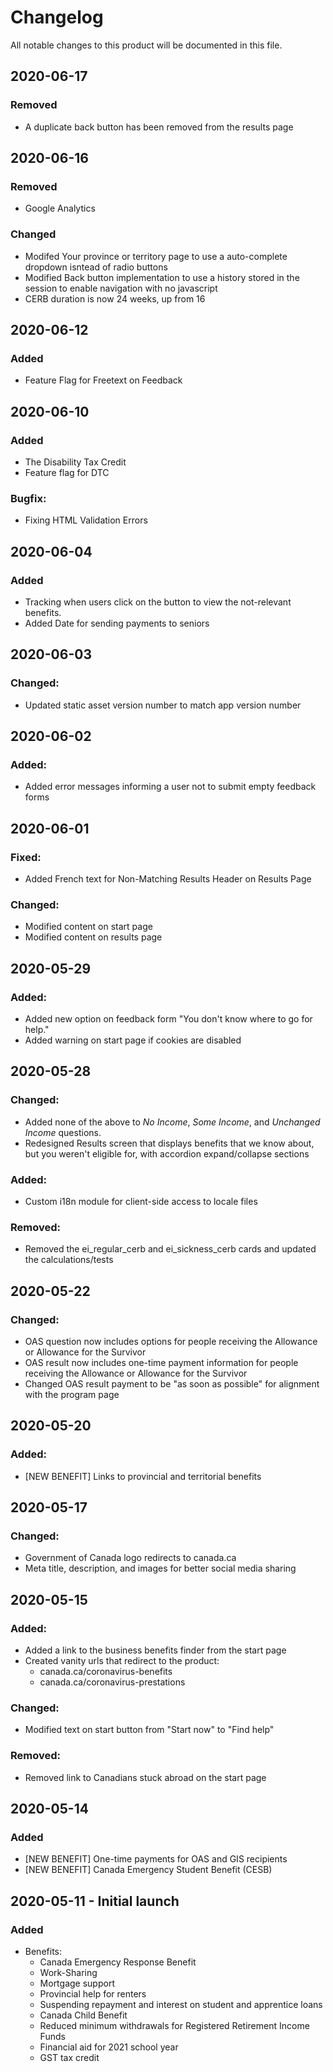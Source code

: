 # Changelog
All notable changes to this product will be documented in this file.

## 2020-06-17

### Removed
* A duplicate back button has been removed from the results page

## 2020-06-16

### Removed
* Google Analytics

### Changed
* Modifed Your province or territory page to use a auto-complete dropdown isntead of radio buttons
* Modified Back button implementation to use a history stored in the session to enable navigation with no javascript
* CERB duration is now 24 weeks, up from 16

## 2020-06-12

### Added
* Feature Flag for Freetext on Feedback

## 2020-06-10

### Added
* The Disability Tax Credit
* Feature flag for DTC

### Bugfix: 
* Fixing HTML Validation Errors

## 2020-06-04

### Added 
* Tracking when users click on the button to view the not-relevant benefits.
* Added Date for sending payments to seniors

## 2020-06-03

### Changed:
* Updated static asset version number to match app version number

## 2020-06-02

### Added:
* Added error messages informing a user not to submit empty feedback forms

## 2020-06-01

### Fixed:
* Added French text for Non-Matching Results Header on Results Page

### Changed: 
* Modified content on start page
* Modified content on results page

## 2020-05-29

### Added:
* Added new option on feedback form "You don't know where to go for help."
* Added warning on start page if cookies are disabled

## 2020-05-28

### Changed:
* Added none of the above to *No Income*, *Some Income*, and *Unchanged Income* questions.
* Redesigned Results screen that displays benefits that we know about, but you weren't eligible for, with accordion expand/collapse sections

### Added:
* Custom i18n module for client-side access to locale files

### Removed:
* Removed the ei_regular_cerb and ei_sickness_cerb cards and updated the calculations/tests

## 2020-05-22

### Changed:
* OAS question now includes options for people receiving the Allowance or Allowance for the Survivor  
* OAS result now includes one-time payment information for people receiving the Allowance or Allowance for the Survivor 
* Changed OAS result payment to be "as soon as possible" for alignment with the program page 

## 2020-05-20

### Added: 
* [NEW BENEFIT] Links to provincial and territorial benefits

## 2020-05-17

### Changed: 
* Government of Canada logo redirects to canada.ca 
* Meta title, description, and images for better social media sharing 

## 2020-05-15

### Added: 
* Added a link to the business benefits finder from the start page
* Created vanity urls that redirect to the product:
  * canada.ca/coronavirus-benefits
  * canada.ca/coronavirus-prestations 

### Changed: 
* Modified text on start button from "Start now" to "Find help" 

### Removed: 
* Removed link to Canadians stuck abroad on the start page 

## 2020-05-14

### Added
 * [NEW BENEFIT] One-time payments for OAS and GIS recipients
 * [NEW BENEFIT] Canada Emergency Student Benefit (CESB)

## 2020-05-11 - Initial launch 

### Added 
* Benefits:
  * Canada Emergency Response Benefit
  * Work-Sharing
  * Mortgage support
  * Provincial help for renters
  * Suspending repayment and interest on student and apprentice loans
  * Canada Child Benefit
  * Reduced minimum withdrawals for Registered Retirement Income Funds
  * Financial aid for 2021 school year
  * GST tax credit
